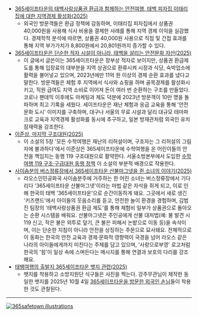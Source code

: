 * [365세이프타운의 태백사랑상품권 환급과 함께하는 안전여행, 태백 피자집 이태리집에 대한 지역경제 활성화(2025)](https://blog.naver.com/choikwangmo9/224033158927)
  - 외국인 방문객들은 환급 정책에 감동하며, 이태리집 피자집에서 상품권 40,000원을 사용해 식사 비용을 결제한 사례를 통해 지역 경제 이익을 실감했다. 경제학적 분석에 따르면, 상품권 40,000원 사용으로 직접 및 간접 효과를 통해 지역 부가가치가 8,800원에서 20,801원까지 증가할 수 있다.
* [365세이프타운은 단순한 적자 시설이 아니라, 태백을 살리는 안전문화 자산(2025)](https://firefighterphoto.imweb.me/?q=YToxOntzOjEyOiJrZXl3b3JkX3R5cGUiO3M6MzoiYWxsIjt9&bmode=view&idx=167418743&t=board)
  - 이 글에서 글쓴이는 365세이프타운은 장부상 적자로 보이지만, 상품권 환급제도를 통해 입장료의 대부분을 지역 상권으로 환류시켜 시장과 식당, 숙박업소에 활력을 불어넣고 있으며, 2023년에만 11억 원 이상의 경제 순환 효과를 냈다고 말한다. 방문객들은 체험 후 지역에서 식사와 쇼핑을 하며 골목경제를 활성화시키고, 직원 급여도 지역 소비로 이어져 돈이 여러 번 순환하는 구조를 만들었다. 코로나 팬데믹 이후에도 마케팅과 제도 덕분에 2023년 방문객이 10만 명을 돌파하며 최고 기록을 세웠다. 세이프타운은 재난 체험과 응급 교육을 통해 '안전문화 도시' 이미지를 구축하며, 대구나 서울의 무료 시설과 달리 대규모 테마파크로 교육과 지역경제 활성화를 동시에 추구하고, 일본 방재관처럼 외국인 유치 잠재력을 강조한다.
* [이준상, 마지막 구조대원(2025)](https://publish.obsidian.md/choikwangmo/GEBaR/2025/md/%EC%9D%B4%EC%A4%80%EC%83%81%2C+%EB%A7%88%EC%A7%80%EB%A7%89+%EA%B5%AC%EC%A1%B0%EB%8C%80%EC%9B%90(2025))
  - 이 소설의 5장 '모든 수학여행은 재난의 리허설이며, 구조자는 그 리허설의 그림자에 불과하다'에서 이준상은 365세이프타운에 수학여행을 온 어린이들의 안전을 책임지는 동행 119 구조대원으로 활약한다. 서울소방본부에서 도입한 [수학여행 119 구조·구급대원 동행 정책](https://w.wiki/FZAU) 이 소설의 부분적 배경으로 작용한다.
* [사이솜분의 버스정류장에서 365세이프타운 산불마그넷을 쥔 소녀의 이야기(2025)](https://blog.naver.com/choikwangmo9/224014719685)
  - 라오스인민공화국 사이솜분주에 거주하는 한 어린 소녀는 버스정류장에서 기다리다 '365세이프타운 산불마그넷'이라는 마법 같은 자석을 쥐게 되고, 이로 인해 한국의 태백 '365세이프타운'으로 순간이동하게 돼요. 그곳에서 새로 생긴 '키즈랜드'에서 아이들의 웃음소리를 듣고, 안전한 놀이 환경을 경험하며, 김범진 팀장의 '태백사랑상품권 환급 제도'를 통해 체험비 일부가 상품권으로 돌아오는 순환 시스템을 배워요. 산불마그넷은 주인공에게 산불 대처법(예: 불 발견 시 119 신고, 작은 불은 외투로 덮기, 큰 불은 피해서 논밭으로 이동 등)을 속삭이며, 이는 단순한 지침이 아니라 안전을 상징하는 주문으로 묘사돼요. 전체적으로 이 동화는 한국의 안전 교육과 경제·문화적 영향력이 국경을 넘어 라오스 같은 나라의 아이들에게까지 미친다는 주제를 담고 있으며, '사랑으로부영' 로고처럼 한국의 '힘'이 일상 속에 스며든다는 메시지를 통해 연결과 보호의 다리를 강조해요.
* [태뱅여행의 출발지 365세이프타운 뱃지 관련(2025)](https://blog.naver.com/choikwangmo9/224014946192)
  - 뱃지를 착용하고 소방지원단 식구들은 사진을 찍는다. 강주무관님이 제작한 동일한 뱃지를 2025년 10월 4일 [365세이프타운을 방문한 외국인 손님](https://blog.naver.com/choikwangmo9/224033158927)들이 착용한 것도 관찰된다.

---

[![365safetown illustrations](https://upload.wikimedia.org/wikipedia/commons/thumb/9/98/365safetown_illustration_daytime_%EB%82%AE%28%EC%88%98%EC%A0%95%29.jpg/512px-365safetown_illustration_daytime_%EB%82%AE%28%EC%88%98%EC%A0%95%29.jpg?20250930233259)](https://commons.wikimedia.org/wiki/File:365safetown_illustration_daytime_%EB%82%AE(%EC%88%98%EC%A0%95).jpg "Choikwangmo25, CC0, via Wikimedia Commons")
